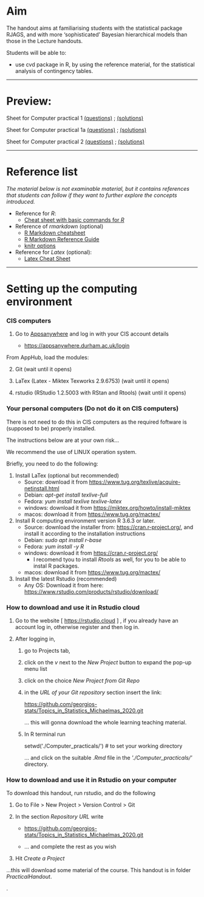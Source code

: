 <!-- -------------------------------------------------------------------------------- -->

<!-- Copyright 2020 Georgios Karagiannis -->

<!-- This file is part of Topics_in_Statistics_Michaelmas_2020 -->
<!-- (Topics in Statistics III/IV (MATH3361/4071) Michaelmas term 2020) -->
<!-- which is the material of the course (Topics in Statistics III/IV (MATH3361/4071) -->
<!-- taught by Georgios P. Katagiannis in the Department of Mathematical Sciences   -->
<!-- in the University of Durham  in Michaelmas term in 2020 -->

<!-- Topics_in_Statistics_Michaelmas_2020 is free software: you can redistribute it and/or modify -->
<!-- it under the terms of the GNU General Public License as published by -->
<!-- the Free Software Foundation version 3 of the License. -->

<!-- Topics_in_Statistics_Michaelmas_2020 is distributed in the hope that it will be useful, -->
<!-- but WITHOUT ANY WARRANTY; without even the implied warranty of -->
<!-- MERCHANTABILITY or FITNESS FOR A PARTICULAR PURPOSE.  See the -->
<!-- GNU General Public License for more details. -->

<!-- You should have received a copy of the GNU General Public License -->
<!-- along with Topics_in_Statistics_Michaelmas_2020 If not, see <http://www.gnu.org/licenses/>. -->

<!-- -------------------------------------------------------------------------------- -->



Aim
===

The handout aims at familiarising students with the statistical package
RJAGS, and with more ‘sophisticated’ Bayesian hierarchical models than
those in the Lecture handouts.

Students will be able to:

-   use cvd package in R, by using the reference material, for the
    statistical analysis of contingency tables.

------------------------------------------------------------------------

Preview:
========

Sheet for Computer practical 1 [(questions)](https://htmlpreview.github.io/?https://github.com/georgios-stats/Topics_in_Statistics_Michaelmas_2020/blob/master/Computer_practicals/saved_output/Computer_practical_1.nb.html)  ;  [(solutions)](https://htmlpreview.github.io/?https://github.com/georgios-stats/Topics_in_Statistics_Michaelmas_2020/blob/master/Computer_practicals/saved_output/Computer_practical_1_full.nb.html)   

Sheet for Computer practical 1a [(questions)](https://htmlpreview.github.io/?https://github.com/georgios-stats/Topics_in_Statistics_Michaelmas_2020/blob/master/Computer_practicals/saved_output/Computer_practical_1a.nb.html)  ;  [(solutions)](https://htmlpreview.github.io/?https://github.com/georgios-stats/Topics_in_Statistics_Michaelmas_2020/blob/master/Computer_practicals/saved_output/Computer_practical_1a_full.nb.html)  

Sheet for Computer practical 2 [(questions)](https://htmlpreview.github.io/?https://github.com/georgios-stats/Topics_in_Statistics_Michaelmas_2020/blob/master/Computer_practicals/saved_output/Computer_practical_2.nb.html)   ;   [(solutions)](https://htmlpreview.github.io/?https://github.com/georgios-stats/Topics_in_Statistics_Michaelmas_2020/blob/master/Computer_practicals/saved_output/Computer_practical_2_full.nb.html)   

------------------------------------------------------------------------

Reference list
==============

*The material below is not examinable material, but it contains
references that students can follow if they want to further explore the
concepts introduced.*

-   Reference for *R*:
    -   [Cheat sheet with basic commands for
        *R*](https://www.rstudio.com/wp-content/uploads/2016/10/r-cheat-sheet-3.pdf)
-   Reference of *rmarkdown* (optional)
    -   [R Markdown
        cheatsheet](https://www.rstudio.com/wp-content/uploads/2016/03/rmarkdown-cheatsheet-2.0.pdf)  
    -   [R Markdown Reference
        Guide](http://442r58kc8ke1y38f62ssb208-wpengine.netdna-ssl.com/wp-content/uploads/2015/03/rmarkdown-reference.pdf)  
    -   [knitr options](https://yihui.name/knitr/options)
-   Reference for *Latex* (optional):
    -   [Latex Cheat
        Sheet](https://wch.github.io/latexsheet/latexsheet-a4.pdf)

------------------------------------------------------------------------

Setting up the computing environment
====================================

### CIS computers

1. Go to [Appsanywhere](https://appsanywhere.durham.ac.uk/login) and log in with your CIS account details  

    + <https://appsanywhere.durham.ac.uk/login>  

From AppHub, load the modules:

2. Git  (wait until it opens)   

3. LaTex (Latex - Miktex Texworks 2.9.6753)   (wait until it opens)    

4. rstudio (RStudio 1.2.5003 with RStan and Rtools)    (wait until it opens)   

<!--
### CIS computers

From AppHub, load the modules:

1.  LaTex

2.  rstudio
-->

### Your personal computers (Do not do it on CIS computers)

There is not need to do this in CIS computers as the required foftware
is (supposed to be) properly installed.

The instructions below are at your own risk…

We recommend the use of LINUX operation system.

Briefly, you need to do the following:

1.  Install LaTex (optional but recommended)
    -   Source: download it from
        <https://www.tug.org/texlive/acquire-netinstall.html>
    -   Debian: *apt-get install texlive-full*  
    -   Fedora: *yum install texlive texlive-latex*  
    -   windows: download it from
        <https://miktex.org/howto/install-miktex>
    -   macos: download it from <https://www.tug.org/mactex/>
2.  Install R computing environment version R 3.6.3 or later.
    -   Source: download the installer from: <https://cran.r-project.org/>, and install it according to the installation instructions   
    -   Debian: *sudo apt install r-base*  
    -   Fedora: *yum install -y R*  
    -   windows: download it from <https://cran.r-project.org/>
        -   I recomend tyou to install *Rtools* as well, for you to be
            able to instal R packages.  
    -   macos: download it from <https://www.tug.org/mactex/>
3.  Install the latest Rstudio (recommended)
    -   Any OS: Download it from here:
        <https://www.rstudio.com/products/rstudio/download/>

### How to download and use it in Rstudio cloud 

1. Go to the website [ <https://rstudio.cloud> ] , if you already have an account log in, otherwise register and then log in.  

2. After logging in,  
    
    1. go to Projects tab, 
    
    2. click on the *v* next to the *New Project* button to expand the pop-up menu list  
    
    3. click on the choice *New Project from Git Repo*  
    
    4. in the *URL of your Git repository* section insert the link: 
        
        <https://github.com/georgios-stats/Topics_in_Statistics_Michaelmas_2020.git> 
        
        ... this will gonna download the whole learning teaching material.  
    
    5. In R terminal run  
        
        setwd('./Computer_practicals/') # to set your working directory  
        
        ... and click on the suitable *.Rmd* file in the *'./Computer_practicals/'* directory.  

### How to download and use it in Rstudio on your computer

To download this handout, run rstudio, and do the following

1.  Go to File &gt; New Project &gt; Version Control &gt; Git

2.  In the section *Repository URL* write
    
    + <https://github.com/georgios-stats/Topics_in_Statistics_Michaelmas_2020.git>
    
    + ... and complete the rest as you wish

3.  Hit *Create a Project*

…this will download some material of the course. This handout is in
folder *PracticalHandout*.



.
